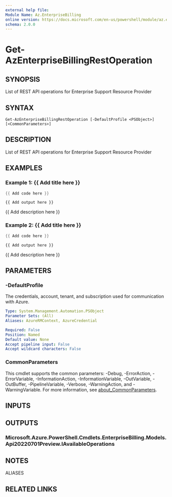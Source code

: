 ```yaml
---
external help file:
Module Name: Az.EnterpriseBilling
online version: https://docs.microsoft.com/en-us/powershell/module/az.enterprisebilling/get-azenterprisebillingrestoperation
schema: 2.0.0
---
```


# Get-AzEnterpriseBillingRestOperation

## SYNOPSIS
List of REST API operations for Enterprise Support Resource Provider

## SYNTAX

```
Get-AzEnterpriseBillingRestOperation [-DefaultProfile <PSObject>] [<CommonParameters>]
```

## DESCRIPTION
List of REST API operations for Enterprise Support Resource Provider

## EXAMPLES

### Example 1: {{ Add title here }}
```powershell
{{ Add code here }}
```

```output
{{ Add output here }}
```

{{ Add description here }}

### Example 2: {{ Add title here }}
```powershell
{{ Add code here }}
```

```output
{{ Add output here }}
```

{{ Add description here }}

## PARAMETERS

### -DefaultProfile
The credentials, account, tenant, and subscription used for communication with Azure.

```yaml
Type: System.Management.Automation.PSObject
Parameter Sets: (All)
Aliases: AzureRMContext, AzureCredential

Required: False
Position: Named
Default value: None
Accept pipeline input: False
Accept wildcard characters: False
```

### CommonParameters
This cmdlet supports the common parameters: -Debug, -ErrorAction, -ErrorVariable, -InformationAction, -InformationVariable, -OutVariable, -OutBuffer, -PipelineVariable, -Verbose, -WarningAction, and -WarningVariable. For more information, see [about_CommonParameters](http://go.microsoft.com/fwlink/?LinkID=113216).

## INPUTS

## OUTPUTS

### Microsoft.Azure.PowerShell.Cmdlets.EnterpriseBilling.Models.Api20220701Preview.IAvailableOperations

## NOTES

ALIASES

## RELATED LINKS

